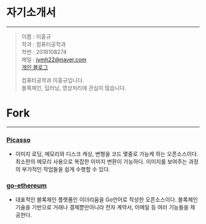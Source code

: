 # 자기소개서
------------
> 이름 : 이홍규   
> 학과 : 컴퓨터공학과   
> 학번 : 2018108274   
> 메일 : jymh22@naver.com   
> [개인 블로그](https://jymh22.github.io/ "개인 블로그")
>   
> 컴퓨터공학과 이홍규입니다.   
> 블록체인, 딥러닝, 영상처리에 관심이 많습니다.   

# Fork
------------
### [Picasso](https://github.com/jymh22/picasso "Picasso link")
* 이미지 로딩, 메모리와 디스크 캐싱, 변형을 코드 몇줄로 가능케 하는 오픈소스이다. 최소한의 메모리 사용으로 복잡한 이미지 변환이 가능하다. 이미지를 보여주는 과정의 부가적인 작업들을 쉽게 수행할 수 있다.

### [go-ethereum](https://github.com/jymh22/go-ethereum "go-ethereum link")
* 대표적인 블록체인 플랫폼인 이더리움을 Go언어로 작성한 오픈소스이다. 블록체인 기술을 기반으로 거래나 결제뿐만아니라 전자 계약서, 이메일 등 여러 기능들을 제공한다.

